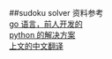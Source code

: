 ##sudoku solver
资料参考<br />
[go 语言，前人开发的](https://github.com/xboard/sudoku_solver)<br />
[python 的解决方案](http://norvig.com/sudoku.html)<br />
[上文的中文翻译](http://www.oschina.net/translate/sudoku)

